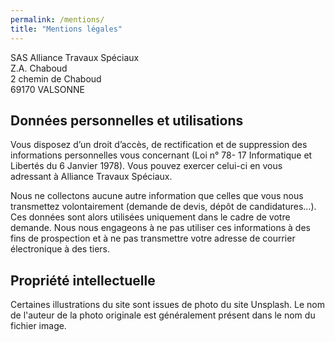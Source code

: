 ```yaml
---
permalink: /mentions/
title: "Mentions légales"
---
```


SAS Alliance Travaux Spéciaux  
Z.A. Chaboud  
2 chemin de Chaboud  
69170 VALSONNE

## Données personnelles et utilisations
 
Vous disposez d’un droit d’accès, de rectification et de suppression des informations personnelles vous concernant (Loi n° 78- 17 Informatique et Libertés du 6 Janvier 1978).
Vous pouvez exercer celui-ci en vous adressant à Alliance Travaux Spéciaux.

Nous ne collectons aucune autre information que celles que vous nous transmettez volontairement (demande de devis, dépôt de candidatures...).
Ces données sont alors utilisées uniquement dans le cadre de votre demande.
Nous nous engageons à ne pas utiliser ces informations à des fins de prospection et à ne pas transmettre votre adresse de courrier électronique à des tiers.

## Propriété intellectuelle

Certaines illustrations du site sont issues de photo du site Unsplash.
Le nom de l'auteur de la photo originale est généralement présent dans le nom du fichier image.
